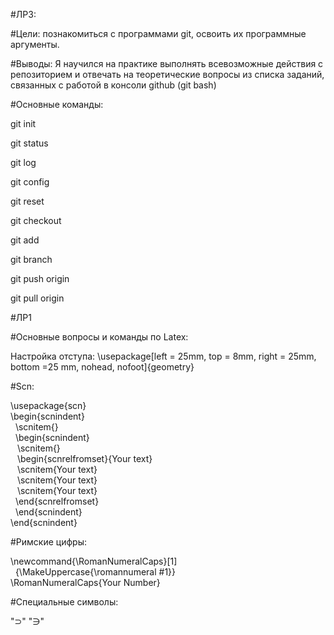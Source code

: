 #ЛР3:

#Цели: познакомиться с программами git, освоить их программные аргументы.

#Выводы: Я научился на практике выполнять всевозможные действия с репозиторием и отвечать на теоретические вопросы из списка заданий, связанных с работой в консоли github (git bash) 

#Основные команды: 

git init

git status

git log

git config 

git reset 


git checkout

git add

git branch

git push origin

git pull origin

#ЛР1 

#Основные вопросы и команды по Latex:

Настройка отступа: \usepackage[left = 25mm, top = 8mm, right = 25mm, bottom =25 mm, nohead, nofoot]{geometry}

#Scn: 

\usepackage{scn} <br/>
\begin{scnindent} <br/>
 &nbsp;    \scnitem{}<br/>
 &nbsp;   \begin{scnindent}<br/>
 &ensp;        \scnitem{}<br/>
 &ensp;       \begin{scnrelfromset}{Your text}<br/>
 &ensp;       \scnitem{Your text}<br/>
 &ensp;       \scnitem{Your text}<br/>
 &ensp;       \scnitem{Your text}<br/>
 &nbsp;       \end{scnrelfromset}<br/>
 &nbsp;   \end{scnindent}<br/>
\end{scnindent}

#Римские цифры: 

\newcommand{\RomanNumeralCaps}[1]<br/>
    &nbsp; {\MakeUppercase{\romannumeral #1}}<br/>
\RomanNumeralCaps{Your Number}

#Специальные символы:

"$\supset$"
"$\ni$"
